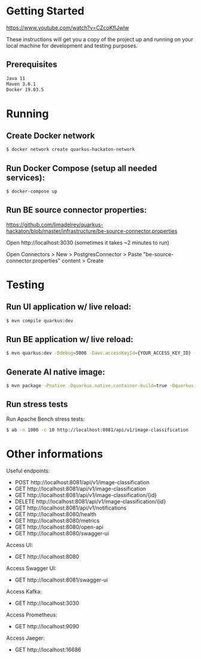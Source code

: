 # Getting Started
https://www.youtube.com/watch?v=CZcoKflJwlw

These instructions will get you a copy of the project up and running on your local machine for development and testing purposes.

## Prerequisites

```bash
Java 11
Maven 3.6.1
Docker 19.03.5
```

# Running

## Create Docker network
```bash
$ docker network create quarkus-hackaton-network
```

## Run Docker Compose (setup all needed services):
```bash
$ docker-compose up
```

## Run BE source connector properties:
https://github.com/limadelrey/quarkus-hackaton/blob/master/infrastructure/be-source-connector.properties

Open http://localhost:3030 (sometimes it takes ~2 minutes to run)

Open Connectors > New > PostgresConnector >  Paste "be-source-connector.properties" content > Create


# Testing

## Run UI application w/ live reload:
```bash
$ mvn compile quarkus:dev
```

## Run BE application w/ live reload:
```bash
$ mvn quarkus:dev -Ddebug=5006 -Daws.accessKeyId={YOUR_ACCESS_KEY_ID} -Daws.secretAccessKey={YOUR_SECRET_ACCESS_KEY}
```

## Generate AI native image:
```bash
$ mvn package -Pnative -Dquarkus.native.container-build=true -Dquarkus.native.builder-image=limadelrey/quarkus-hackaton-graalvm-with-python
```                         

## Run stress tests
Run Apache Bench stress tests:
```bash
$ ab -n 1000 -c 10 http://localhost:8081/api/v1/image-classification
```

# Other informations
Useful endpoints:

- POST http://localhost:8081/api/v1/image-classification
- GET http://localhost:8081/api/v1/image-classification
- GET http://localhost:8081/api/v1/image-classification/{id}
- DELETE http://localhost:8081/api/v1/image-classification/{id}
- GET http://localhost:8081/api/v1/notifications
- GET http://localhost:8080/health
- GET http://localhost:8080/metrics
- GET http://localhost:8080/open-api
- GET http://localhost:8080/swagger-ui

Access UI:
- GET http://localhost:8080

Access Swagger UI:
- GET http://localhost:8081/swagger-ui

Access Kafka:
- GET http://localhost:3030

Access Prometheus:
- GET http://localhost:9090

Access Jaeger:
- GET http://localhost:16686
